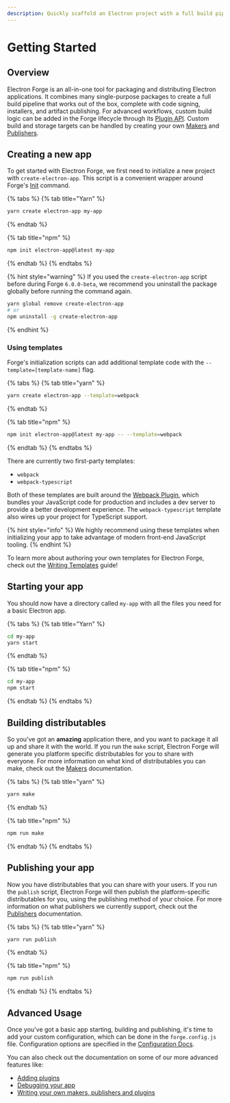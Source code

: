 ```yaml
---
description: Quickly scaffold an Electron project with a full build pipeline
---
```


# Getting Started

## Overview

Electron Forge is an all-in-one tool for packaging and distributing Electron applications. It combines many single-purpose packages to create a full build pipeline that works out of the box, complete with code signing, installers, and artifact publishing. For advanced workflows, custom build logic can be added in the Forge lifecycle through its [Plugin API](config/plugins/). Custom build and storage targets can be handled by creating your own [Makers](config/makers/) and [Publishers](config/publishers/).

## Creating a new app

To get started with Electron Forge, we first need to initialize a new project with `create-electron-app`. This script is a convenient wrapper around Forge's [Init](cli.md#Init) command.

{% tabs %}
{% tab title="Yarn" %}
```bash
yarn create electron-app my-app
```
{% endtab %}

{% tab title="npm" %}
```bash
npm init electron-app@latest my-app
```
{% endtab %}
{% endtabs %}

{% hint style="warning" %}
If you used the `create-electron-app` script before during Forge `6.0.0-beta`, we recommend you uninstall the package globally before running the command again.

```bash
yarn global remove create-electron-app
# or
npm uninstall -g create-electron-app
```
{% endhint %}

### Using templates

Forge's initialization scripts can add additional template code with the `--template=[template-name]` flag.

{% tabs %}
{% tab title="yarn" %}
```bash
yarn create electron-app --template=webpack
```
{% endtab %}

{% tab title="npm" %}
```bash
npm init electron-app@latest my-app -- --template=webpack
```
{% endtab %}
{% endtabs %}

There are currently two first-party templates:

* `webpack`
* `webpack-typescript`

Both of these templates are built around the [Webpack Plugin](/config/plugins/webpack.md), which bundles your JavaScript code for production and includes a dev server to provide a better development experience. The `webpack-typescript` template also wires up your project for TypeScript support.

{% hint style="info" %}
We highly recommend using these templates when initializing your app to take advantage of modern front-end JavaScript tooling.
{% endhint %}

To learn more about authoring your own templates for Electron Forge, check out the [Writing Templates](advanced/extending-electron-forge/writing-templates.md) guide!

## Starting your app

You should now have a directory called `my-app` with all the files you need for a basic Electron app.

{% tabs %}
{% tab title="Yarn" %}
```bash
cd my-app
yarn start
```
{% endtab %}

{% tab title="npm" %}
```bash
cd my-app
npm start
```
{% endtab %}
{% endtabs %}

## Building distributables

So you've got an **amazing** application there, and you want to package it all up and share it with the world. If you run the `make` script, Electron Forge will generate you platform specific distributables for you to share with everyone. For more information on what kind of distributables you can make, check out the [Makers](config/makers/) documentation.

{% tabs %}
{% tab title="yarn" %}
```bash
yarn make
```
{% endtab %}

{% tab title="npm" %}
```bash
npm run make
```
{% endtab %}
{% endtabs %}

## Publishing your app

Now you have distributables that you can share with your users. If you run the `publish` script, Electron Forge will then publish the platform-specific distributables for you, using the publishing method of your choice. For more information on what publishers we currently support, check out the [Publishers](config/publishers/) documentation.

{% tabs %}
{% tab title="yarn" %}
```bash
yarn run publish
```
{% endtab %}

{% tab title="npm" %}
```bash
npm run publish
```
{% endtab %}
{% endtabs %}

## Advanced Usage

Once you've got a basic app starting, building and publishing, it's time to add your custom configuration, which can be done in the `forge.config.js` file. Configuration options are specified in the [Configuration Docs](https://www.electronforge.io/configuration).

You can also check out the documentation on some of our more advanced features like:

* [Adding plugins](config/plugins/)
* [Debugging your app](advanced/debugging.md)
* [Writing your own makers, publishers and plugins](advanced/extending-electron-forge/)
